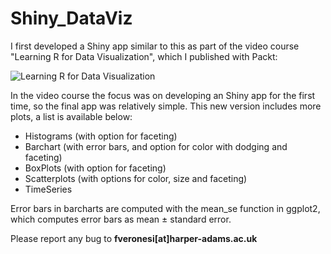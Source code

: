 # Shiny_DataViz

I first developed a Shiny app similar to this as part of the video course "Learning R for Data Visualization", which I published with Packt:

![Learning R for Data Visualization](https://d1ldz4te4covpm.cloudfront.net/sites/default/files/imagecache/ppv4_main_book_cover/bookretailers/9781785882890.jpg)

In the video course the focus was on developing an Shiny app for the first time, so the final app was relatively simple. This new version includes more plots, a list is available below:

- Histograms (with option for faceting)
- Barchart (with error bars, and option for color with dodging and faceting)
- BoxPlots (with option for faceting)
- Scatterplots (with options for color, size and faceting)
- TimeSeries 

Error bars in barcharts are computed with the mean_se function in ggplot2, which computes error bars as mean $\pm$ standard error.


Please report any bug to **fveronesi[at]harper-adams.ac.uk**

